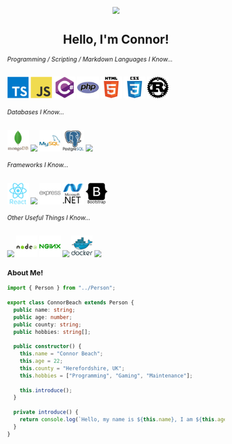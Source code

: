 <p align="center">
  <img src="https://cbeachx.me/static/media/cbeachx.5452f4b9.png" />
</p>

<h1 align="center">Hello, I'm Connor!</h1>

###### Programming / Scripting / Markdown Languages I Know...
<p float="left">
  <img src="https://raw.githubusercontent.com/devicons/devicon/master/icons/typescript/typescript-original.svg" width="50px" />
  <img src="https://raw.githubusercontent.com/devicons/devicon/master/icons/javascript/javascript-original.svg" width="50px" />
  <img src="https://raw.githubusercontent.com/devicons/devicon/master/icons/csharp/csharp-original.svg" width="50px" />
  <img src="https://raw.githubusercontent.com/devicons/devicon/master/icons/php/php-original.svg" width="50px" />
  <img src="https://raw.githubusercontent.com/devicons/devicon/master/icons/html5/html5-original-wordmark.svg" width="50px" />
  <img src="https://raw.githubusercontent.com/devicons/devicon/master/icons/css3/css3-original-wordmark.svg" width="50px" />
  <img src="https://raw.githubusercontent.com/devicons/devicon/master/icons/rust/rust-plain.svg" width="50px" />
</p>

###### Databases I Know...
<p float="left">
  <img src="https://raw.githubusercontent.com/devicons/devicon/master/icons/mongodb/mongodb-original-wordmark.svg" width="50px" />
  <img src="https://www.svgrepo.com/show/303229/microsoft-sql-server-logo.svg" width="50px" />
  <img src="https://raw.githubusercontent.com/devicons/devicon/master/icons/mysql/mysql-original-wordmark.svg" width="50px" />
  <img src="https://raw.githubusercontent.com/devicons/devicon/master/icons/postgresql/postgresql-original-wordmark.svg" width="50px" />
  <img src="https://www.vectorlogo.zone/logos/sqlite/sqlite-icon.svg" width="50px" />
</p>

###### Frameworks I Know...
<p float="left">
  <img src="https://raw.githubusercontent.com/devicons/devicon/master/icons/react/react-original-wordmark.svg" width="50px" />
  <img src="https://cdn.worldvectorlogo.com/logos/nextjs-2.svg" width="50px" />
  <img src="https://raw.githubusercontent.com/devicons/devicon/master/icons/express/express-original-wordmark.svg" width="50px" />
  <img src="https://raw.githubusercontent.com/devicons/devicon/master/icons/dot-net/dot-net-original-wordmark.svg" width="50px" />
  <img src="https://raw.githubusercontent.com/devicons/devicon/master/icons/bootstrap/bootstrap-plain-wordmark.svg" width="50px" />
</p>

###### Other Useful Things I Know...
<p float="left">
  <img src="https://www.vectorlogo.zone/logos/getpostman/getpostman-icon.svg" width="50px" />
  <img src="https://raw.githubusercontent.com/devicons/devicon/master/icons/nodejs/nodejs-original-wordmark.svg" width="50px" />
  <img src="https://raw.githubusercontent.com/devicons/devicon/master/icons/nginx/nginx-original.svg" width="50px" />
  <img src="https://www.vectorlogo.zone/logos/git-scm/git-scm-icon.svg" width="50px" />
  <img src="https://raw.githubusercontent.com/devicons/devicon/master/icons/docker/docker-original-wordmark.svg" width="50px" />
  <img src="https://i.imgur.com/3HOIP2w.png" width="50px" />
</p>

### About Me!

```ts
import { Person } from "../Person";

export class ConnorBeach extends Person {
  public name: string;
  public age: number;
  public county: string;
  public hobbies: string[];

  public constructor() {
    this.name = "Connor Beach";
    this.age = 22;
    this.county = "Herefordshire, UK";
    this.hobbies = ["Programming", "Gaming", "Maintenance"];
    
    this.introduce();
  }
  
  private introduce() {
    return console.log(`Hello, my name is ${this.name}, I am ${this.age} years old and live in ${this.county}. My hobbies are ${this.hobbies.join(", ")}!`);
  }
}
```
